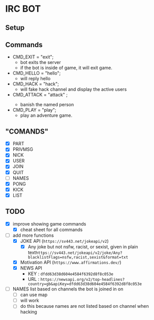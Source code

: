 # IRC BOT

## Setup

## Commands

- CMD_EXIT = "exit";
  - bot exits the server
  - if the bot is inside of game, it will exit game.
- CMD_HELLO = "hello";
  - will reply hello
- CMD_HACK = "hack";
  - will fake hack channel and display the active users
- CMD_ATTACK = "attack" <name>;
  - banish the named person
- CMD_PLAY = "play";
  - play an adventure game.


## "COMANDS"
- [x] PART
- [x] PRIVMSG
- [x] NICK
- [x] USER
- [x] JOIN
- [x] QUIT
- [ ] NAMES
- [x] PONG
- [x] KICK
- [x] LIST

## TODO

- [x] improve showing game commands
  - [x] cheat sheet for all commands
- [ ] add more functions
  - [x] JOKE API (`https://sv443.net/jokeapi/v2`)
    - [x] Any joke but not nsfw, racist, or sexist, given in plain text`https://sv443.net/jokeapi/v2/joke/Any?blacklistFlags=nsfw,racist,sexist&format=txt`
  - [x] Motivation API (`https://www.affirmations.dev/`)
  - [x] NEWS API 
    - KEY : `dfdd63d38d604e4584f6392d8f8c053e`
    - URL :  `https://newsapi.org/v2/top-headlines?country=gb&apiKey=dfdd63d38d604e4584f6392d8f8c053e`
- [ ] NAMES list based on channels the bot is joined in on
  - [ ] can use map
  - [ ] will work
  - [ ] do this because names are not listed based on channel when hacking
